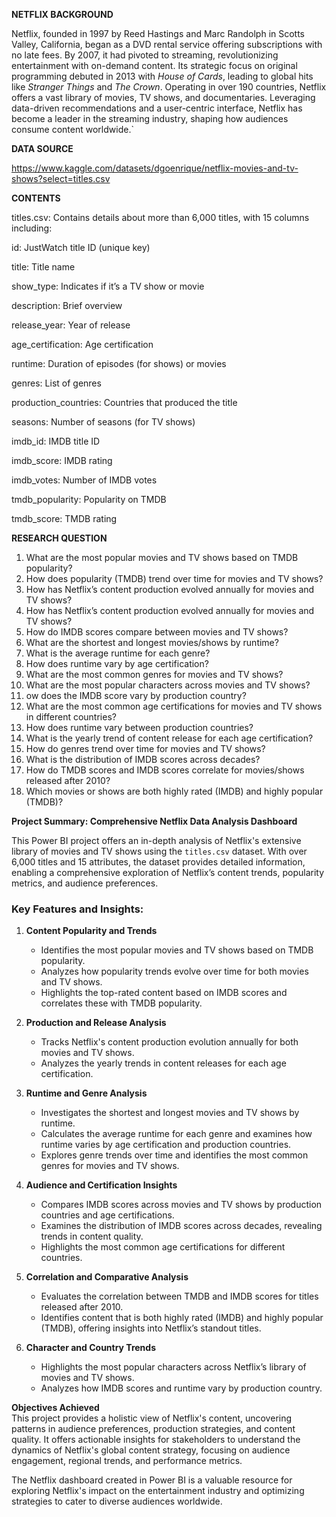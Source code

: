 **NETFLIX BACKGROUND**

Netflix, founded in 1997 by Reed Hastings and Marc Randolph in Scotts Valley, California, began as a DVD rental service offering subscriptions with no late fees. By 2007, it had pivoted to streaming, revolutionizing entertainment with on-demand content. Its strategic focus on original programming debuted in 2013 with *House of Cards*, leading to global hits like *Stranger Things* and *The Crown*. Operating in over 190 countries, Netflix offers a vast library of movies, TV shows, and documentaries. Leveraging data-driven recommendations and a user-centric interface, Netflix has become a leader in the streaming industry, shaping how audiences consume content worldwide.`

**DATA SOURCE** 

https://www.kaggle.com/datasets/dgoenrique/netflix-movies-and-tv-shows?select=titles.csv

**CONTENTS**

titles.csv: Contains details about more than 6,000 titles, with 15 columns including:

id: JustWatch title ID (unique key)

title: Title name

show_type: Indicates if it’s a TV show or movie

description: Brief overview

release_year: Year of release

age_certification: Age certification

runtime: Duration of episodes (for shows) or movies

genres: List of genres

production_countries: Countries that produced the title

seasons: Number of seasons (for TV shows)

imdb_id: IMDB title ID

imdb_score: IMDB rating

imdb_votes: Number of IMDB votes

tmdb_popularity: Popularity on TMDB

tmdb_score: TMDB rating

**RESEARCH QUESTION**

1. What are the most popular movies and TV shows based on TMDB popularity?
2. How does popularity (TMDB) trend over time for movies and TV shows?
3. How has Netflix’s content production evolved annually for movies and TV shows?
4. How has Netflix’s content production evolved annually for movies and TV shows?
5. How do IMDB scores compare between movies and TV shows?
6. What are the shortest and longest movies/shows by runtime?
7. What is the average runtime for each genre?
8. How does runtime vary by age certification?
9.  What are the most common genres for movies and TV shows?
10.  What are the most popular characters across movies and TV shows?
11.  ow does the IMDB score vary by production country?
12.  What are the most common age certifications for movies and TV shows in different countries?
13.  How does runtime vary between production countries?
14.  What is the yearly trend of content release for each age certification?
15.  How do genres trend over time for movies and TV shows?
16.   What is the distribution of IMDB scores across decades?
17.   How do TMDB scores and IMDB scores correlate for movies/shows released after 2010?
18.   Which movies or shows are both highly rated (IMDB) and highly popular (TMDB)?

**Project Summary: Comprehensive Netflix Data Analysis Dashboard**  

This Power BI project offers an in-depth analysis of Netflix's extensive library of movies and TV shows using the `titles.csv` dataset. With over 6,000 titles and 15 attributes, the dataset provides detailed information, enabling a comprehensive exploration of Netflix’s content trends, popularity metrics, and audience preferences.  

### Key Features and Insights:  

1. **Content Popularity and Trends**  
   - Identifies the most popular movies and TV shows based on TMDB popularity.  
   - Analyzes how popularity trends evolve over time for both movies and TV shows.  
   - Highlights the top-rated content based on IMDB scores and correlates these with TMDB popularity.  

2. **Production and Release Analysis**  
   - Tracks Netflix's content production evolution annually for both movies and TV shows.  
   - Analyzes the yearly trends in content releases for each age certification.  

3. **Runtime and Genre Analysis**  
   - Investigates the shortest and longest movies and TV shows by runtime.  
   - Calculates the average runtime for each genre and examines how runtime varies by age certification and production countries.  
   - Explores genre trends over time and identifies the most common genres for movies and TV shows.  

4. **Audience and Certification Insights**  
   - Compares IMDB scores across movies and TV shows by production countries and age certifications.  
   - Examines the distribution of IMDB scores across decades, revealing trends in content quality.  
   - Highlights the most common age certifications for different countries.  

5. **Correlation and Comparative Analysis**  
   - Evaluates the correlation between TMDB and IMDB scores for titles released after 2010.  
   - Identifies content that is both highly rated (IMDB) and highly popular (TMDB), offering insights into Netflix’s standout titles.  

6. **Character and Country Trends**  
   - Highlights the most popular characters across Netflix’s library of movies and TV shows.  
   - Analyzes how IMDB scores and runtime vary by production country.  

**Objectives Achieved**  
This project provides a holistic view of Netflix's content, uncovering patterns in audience preferences, production strategies, and content quality. It offers actionable insights for stakeholders to understand the dynamics of Netflix's global content strategy, focusing on audience engagement, regional trends, and performance metrics.  

The Netflix dashboard created in Power BI is a valuable resource for exploring Netflix's impact on the entertainment industry and optimizing strategies to cater to diverse audiences worldwide.


`
`
